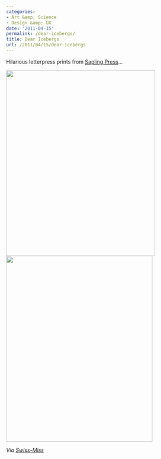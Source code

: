```yaml
---
categories:
- Art &amp; Science
- Design &amp; UX
date: '2011-04-15'
permalink: /dear-icebergs/
title: Dear Icebergs
url: /2011/04/15/dear-icebergs
---
```


Hilarious letterpress prints from <a href="http://www.etsy.com/shop/shopsaplingpress">Sapling Press</a>...

<img src="https://gomakethings.com/wp-content/uploads/2011/04/il_570xN.226004150-402x500.jpg" alt="" title="il_570xN.226004150" width="402" height="500" class="aligncenter size-medium wp-image-386" />

<img src="https://gomakethings.com/wp-content/uploads/2011/04/il_570xN.226008137-395x500.jpg" alt="" title="il_570xN.226008137" width="395" height="500" class="aligncenter size-medium wp-image-385" />

<em>Via <a href="http://www.swiss-miss.com/2011/04/dear-fork.html">Swiss-Miss</a></em>